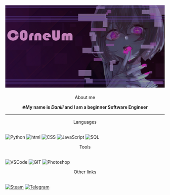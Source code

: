 <head>
<link rel="stylesheet" href="css/styles.css">
</head>

![](https://github.com/DanyaCorneum/DanyaCorneum/blob/main/assets/wallpaper.jpg?raw=true)
---
<div style="text-align: center;">About me</div>
<b><p style="text-align: center;">🔥My name is <span style="font-style:italic">Daniil</span> and I am a beginner Software Engineer</p></b>

---

<div style="text-align: center;"> Languages </div><br>




![Python](https://img.shields.io/badge/-Python-black?style=for-the-badge&logo=python&logoColor=yellow)
![html](https://img.shields.io/badge/-HTML-black?style=for-the-badge&logo=html5)
![CSS](https://img.shields.io/badge/-CSS-black?style=for-the-badge&logo=CSS3&logoColor=blue)
![JavaScript](https://img.shields.io/badge/-JavaScript-black?style=for-the-badge&logo=JavaScript&logoColor=yellow)
![SQL](https://img.shields.io/badge/-SQL-black?style=for-the-badge&logo=Sqlite&logoColor=orange)

<div style="text-align: center;">Tools</div><br>

![VSCode](https://img.shields.io/badge/-VSCode-black?style=for-the-badge&logo=visualstudiocode&logogColor)
![GIT](https://img.shields.io/badge/-GIT-black?style=for-the-badge&logo=git&logogColor=yellow)
![Photoshop](https://img.shields.io/badge/-Photoshop-black?style=for-the-badge&logo=AdobePhotoshop&logogColor=yellow)

<div style="text-align: center;">Other links</div><br>

[![Steam](https://img.shields.io/badge/-Steam-black?style=for-the-badge&logo=Steam&logogColor)](https://steamcommunity.com/profiles/76561198413798566/)
[![Telegram](https://img.shields.io/badge/-Telegram-black?style=for-the-badge&logo=Telegram&logoColor)](https://t.me/DanyaCorneum)
